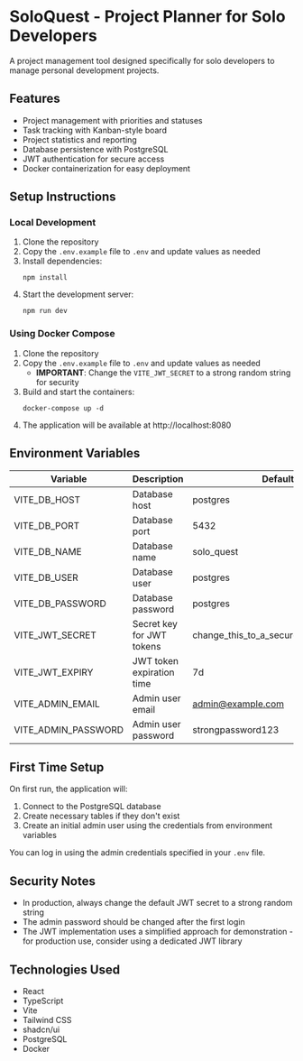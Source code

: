 
# SoloQuest - Project Planner for Solo Developers

A project management tool designed specifically for solo developers to manage personal development projects.

## Features

- Project management with priorities and statuses
- Task tracking with Kanban-style board
- Project statistics and reporting
- Database persistence with PostgreSQL
- JWT authentication for secure access
- Docker containerization for easy deployment

## Setup Instructions

### Local Development

1. Clone the repository
2. Copy the `.env.example` file to `.env` and update values as needed
3. Install dependencies:
   ```
   npm install
   ```
4. Start the development server:
   ```
   npm run dev
   ```

### Using Docker Compose

1. Clone the repository
2. Copy the `.env.example` file to `.env` and update values as needed
   - **IMPORTANT**: Change the `VITE_JWT_SECRET` to a strong random string for security
3. Build and start the containers:
   ```
   docker-compose up -d
   ```
4. The application will be available at http://localhost:8080

## Environment Variables

| Variable | Description | Default |
|----------|-------------|---------|
| VITE_DB_HOST | Database host | postgres |
| VITE_DB_PORT | Database port | 5432 |
| VITE_DB_NAME | Database name | solo_quest |
| VITE_DB_USER | Database user | postgres |
| VITE_DB_PASSWORD | Database password | postgres |
| VITE_JWT_SECRET | Secret key for JWT tokens | change_this_to_a_secure_random_string |
| VITE_JWT_EXPIRY | JWT token expiration time | 7d |
| VITE_ADMIN_EMAIL | Admin user email | admin@example.com |
| VITE_ADMIN_PASSWORD | Admin user password | strongpassword123 |

## First Time Setup

On first run, the application will:
1. Connect to the PostgreSQL database
2. Create necessary tables if they don't exist
3. Create an initial admin user using the credentials from environment variables

You can log in using the admin credentials specified in your `.env` file.

## Security Notes

- In production, always change the default JWT secret to a strong random string
- The admin password should be changed after the first login
- The JWT implementation uses a simplified approach for demonstration - for production use, consider using a dedicated JWT library

## Technologies Used

- React
- TypeScript
- Vite
- Tailwind CSS
- shadcn/ui
- PostgreSQL
- Docker

